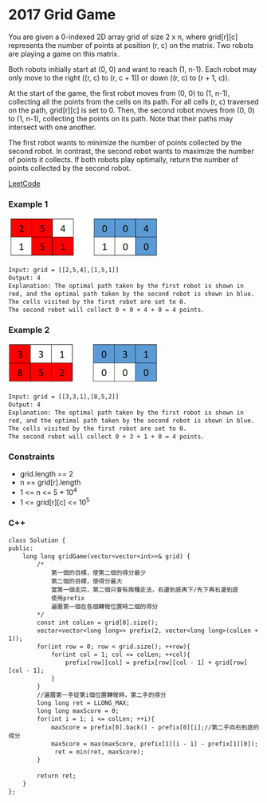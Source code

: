 # 2017 Grid Game

You are given a 0-indexed 2D array grid of size 2 x n, where grid[r][c] represents the number of points at position (r, c) on the matrix. Two robots are playing a game on this matrix.

Both robots initially start at (0, 0) and want to reach (1, n-1). Each robot may only move to the right ((r, c) to (r, c + 1)) or down ((r, c) to (r + 1, c)).

At the start of the game, the first robot moves from (0, 0) to (1, n-1), collecting all the points from the cells on its path. For all cells (r, c) traversed on the path, grid[r][c] is set to 0. Then, the second robot moves from (0, 0) to (1, n-1), collecting the points on its path. Note that their paths may intersect with one another.

The first robot wants to minimize the number of points collected by the second robot. In contrast, the second robot wants to maximize the number of points it collects. If both robots play optimally, return the number of points collected by the second robot.
 
[LeetCode](https://leetcode.cn/problems/grid-game/description/)

### Example 1

<img src="img/2017_1.png" width = "300"/>

```
Input: grid = [[2,5,4],[1,5,1]]
Output: 4
Explanation: The optimal path taken by the first robot is shown in red, and the optimal path taken by the second robot is shown in blue.
The cells visited by the first robot are set to 0.
The second robot will collect 0 + 0 + 4 + 0 = 4 points.
```

### Example 2

<img src="img/2017_2.png" width = "300"/>

```
Input: grid = [[3,3,1],[8,5,2]]
Output: 4
Explanation: The optimal path taken by the first robot is shown in red, and the optimal path taken by the second robot is shown in blue.
The cells visited by the first robot are set to 0.
The second robot will collect 0 + 3 + 1 + 0 = 4 points.
```

### Constraints

* grid.length == 2
* n == grid[r].length
* 1 <= n <= 5 * 10<sup>4</sup>
* 1 <= grid[r][c] <= 10<sup>5</sup>

### C++ 

```
class Solution {
public:
    long long gridGame(vector<vector<int>>& grid) {
        /*
            第一個的目標，使第二個的得分最少
            第二個的目標，使得分最大
            當第一個走完，第二個只會有兩種走法，右邊到底再下/先下再右邊到底
            使用prefix
            遍曆第一個在各個轉彎位置時二個的得分
        */
        const int colLen = grid[0].size();
        vector<vector<long long>> prefix(2, vector<long long>(colLen + 1));
        for(int row = 0; row < grid.size(); ++row){
            for(int col = 1; col <= colLen; ++col){
                prefix[row][col] = prefix[row][col - 1] + grid[row][col - 1];
            }
        }
        //遍曆第一手從第i個位置轉彎時，第二手的得分
        long long ret = LLONG_MAX;
        long long maxScore = 0;
        for(int i = 1; i <= colLen; ++i){
            maxScore = prefix[0].back() - prefix[0][i];//第二手向右到底的得分
            maxScore = max(maxScore, prefix[1][i - 1] - prefix[1][0]);
             ret = min(ret, maxScore);  
        }

        return ret;             
    }
};
```